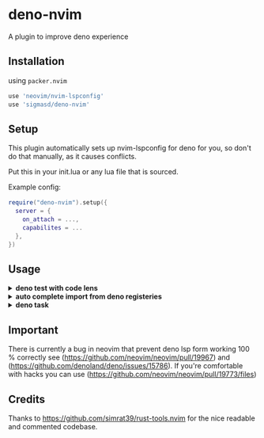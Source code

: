 # deno-nvim

A plugin to improve deno experience

## Installation

using `packer.nvim`

```lua
use 'neovim/nvim-lspconfig'
use 'sigmasd/deno-nvim'
```

## Setup

This plugin automatically sets up nvim-lspconfig for deno for you, so don't do
that manually, as it causes conflicts.

Put this in your init.lua or any lua file that is sourced.<br>

Example config:

```lua
require("deno-nvim").setup({
  server = {
    on_attach = ...,
    capabilites = ...
  },
})
```

## Usage

<details>
  <summary>
	<b>deno test with code lens</b>
  </summary>

<p>use <i>vim.lsp.codelens</i> to activate this </p>
  <img src="https://github.com/sigmaSd/nvim-deno-demos/raw/master/test.gif"/>
</details>

<details>
  <summary>
	<b>auto complete import from deno registeries</b>
  </summary>

<p>Note: There seems to be currently a bug from deno side</p>
  <img src="https://github.com/sigmaSd/nvim-deno-demos/raw/master/auto_import.gif"/>
</details>

<details>
  <summary>
	<b>deno task</b>
  </summary>
  <img src="https://github.com/sigmaSd/nvim-deno-demos/raw/master/task.gif"/>
</details>

## Important

There is currently a bug in neovim that prevent deno lsp form working 100 %
correctly see (https://github.com/neovim/neovim/pull/19967) and
(https://github.com/denoland/deno/issues/15786). If you're comfortable with
hacks you can use (https://github.com/neovim/neovim/pull/19773/files)

## Credits

Thanks to https://github.com/simrat39/rust-tools.nvim for the nice readable and
commented codebase.
